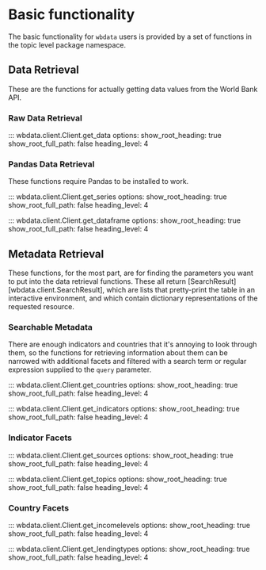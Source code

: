 # Basic functionality

The basic functionality for `wbdata` users is provided by a set of functions in
the topic level package namespace.

## Data Retrieval

These are the functions for actually getting data values from the World Bank
API.

### Raw Data Retrieval

::: wbdata.client.Client.get_data
    options:
        show_root_heading: true
        show_root_full_path: false
        heading_level: 4


### Pandas Data Retrieval

These functions require Pandas to be installed to work.

::: wbdata.client.Client.get_series
    options:
        show_root_heading: true
        show_root_full_path: false
        heading_level: 4

::: wbdata.client.Client.get_dataframe
    options:
        show_root_heading: true
        show_root_full_path: false
        heading_level: 4

## Metadata Retrieval

These functions, for the most part, are for finding the parameters you want to
put into the data retrieval functions. These all return
[SearchResult][wbdata.client.SearchResult], which are lists that pretty-print
the table in an interactive environment, and which contain dictionary
representations of the requested resource.

### Searchable Metadata

There are enough indicators and countries that it's annoying to look through 
them, so the functions for retrieving information about them can be narrowed
with additional facets and filtered with a search term or regular expression
supplied to the `query` parameter.

::: wbdata.client.Client.get_countries
    options:
        show_root_heading: true
        show_root_full_path: false
        heading_level: 4


::: wbdata.client.Client.get_indicators
    options:
        show_root_heading: true
        show_root_full_path: false
        heading_level: 4

### Indicator Facets

::: wbdata.client.Client.get_sources
    options:
        show_root_heading: true
        show_root_full_path: false
        heading_level: 4

::: wbdata.client.Client.get_topics
    options:
        show_root_heading: true
        show_root_full_path: false
        heading_level: 4

### Country Facets

::: wbdata.client.Client.get_incomelevels
    options:
        show_root_heading: true
        show_root_full_path: false
        heading_level: 4

::: wbdata.client.Client.get_lendingtypes
    options:
        show_root_heading: true
        show_root_full_path: false
        heading_level: 4
